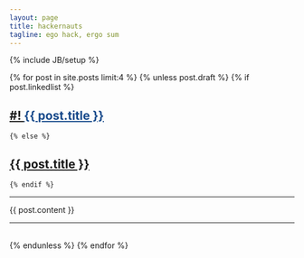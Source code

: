 ```yaml
---
layout: page
title: hackernauts
tagline: ego hack, ergo sum
---
```

{% include JB/setup %}

{% for post in site.posts limit:4 %}
    {% unless post.draft %}
    {% if post.linkedlist %}
## <a href=" {{post.url }} ">#! </a><a href="{{ post.baselink }}" style="color: #174A8B;">{{ post.title }}</a>
    {% else %}  
## <a href="{{ BASE_PATH }}{{ post.url }}">{{ post.title }}</a>
    {% endif %}

***
{{ post.content }}

***

<br />
  {% endunless %} 
{% endfor %}